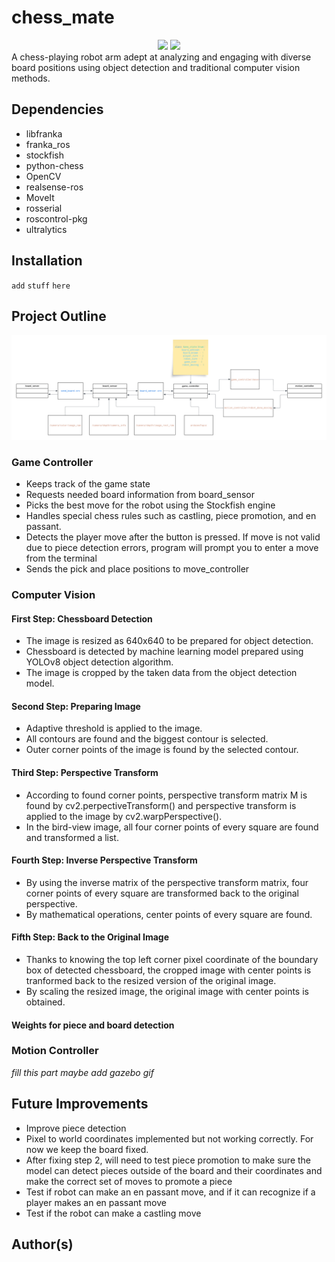 # chess_mate
<div id="header" align="center">
  <img src="https://i.imgur.com/yw1zi1H.jpeg" width="180"/>
  
  <img src="https://www.metu.edu.tr/system/files/logo_orj/9/9.4.png" width="350"/>
 </div>
A chess-playing robot arm adept at analyzing and engaging with diverse board positions using object detection and traditional computer vision methods.

## Dependencies
- libfranka
- franka_ros
- stockfish
- python-chess
- OpenCV
- realsense-ros
- MoveIt 
- rosserial
- roscontrol-pkg
- ultralytics

## Installation
`add`
`stuff`
`here`

## Project Outline
![UML](uml.png)


### Game Controller
- Keeps track of the game state
- Requests needed board information from board_sensor
- Picks the best move for the robot using the Stockfish engine
- Handles special chess rules such as castling, piece promotion, and en passant.
- Detects the player move after the button is pressed. If move is not valid due to piece detection errors, program will prompt you to 		  enter a move from the terminal
- Sends the pick and place positions to move_controller


### Computer Vision
#### First Step: Chessboard Detection
- The image is resized as 640x640 to be prepared for object detection.
- Chessboard is detected by machine learning model prepared using YOLOv8 object detection algorithm.
- The image is cropped by the taken data from the object detection model.
#### Second Step: Preparing Image
- Adaptive threshold is applied to the image.
- All contours are found and the biggest contour is selected.
- Outer corner points of the image is found by the selected contour.
#### Third Step: Perspective Transform
- According to found corner points, perspective transform matrix M is found by cv2.perpectiveTransform() and perspective transform is applied to the image by cv2.warpPerspective().
- In the bird-view image, all four corner points of every square are found and transformed a list.
#### Fourth Step: Inverse Perspective Transform
- By using the inverse matrix of the perspective transform matrix, four corner points of every square are transformed back to the original perspective.
- By mathematical operations, center points of every square are found.
#### Fifth Step: Back to the Original Image
- Thanks to knowing the top left corner pixel coordinate of the boundary box of detected chessboard, the cropped image with center points is tranformed back to the resized version of the original image.
- By scaling the resized image, the original image with center points is obtained.


#### Weights for piece and board detection


### Motion Controller
*fill this part*
*maybe add gazebo gif*


## Future Improvements
- Improve piece detection
- Pixel to world coordinates implemented but not working correctly. For now we keep the board fixed.
- After fixing step 2, will need to test piece promotion to make sure the model can detect pieces outside of the board and their coordinates and make the correct set of moves to promote a piece
- Test if robot can make an en passant move, and if it can recognize if a player makes an en passant move
- Test if the robot can make a castling move

## Author(s)

